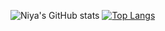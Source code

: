 ![Niya's GitHub stats](https://github-readme-stats.vercel.app/api?username=niyashameer&count_private=true&show_icons=true&theme=dark)
[![Top Langs](https://github-readme-stats.vercel.app/api/top-langs/?username=niyashameer&layout=compact&theme=dark)](https://github.com/niyashameer/github-readme-stats)

<!--
**niyashameer/niyashameer** is a ✨ _special_ ✨ repository because its `README.md` (this file) appears on your GitHub profile.

Here are some ideas to get you started:

- 🔭 I’m currently working on ...
- 🌱 I’m currently learning ...
- 👯 I’m looking to collaborate on ...
- 🤔 I’m looking for help with ...
- 💬 Ask me about ...
- 📫 How to reach me: ...
- 😄 Pronouns: ...
- ⚡ Fun fact: ...
-->
